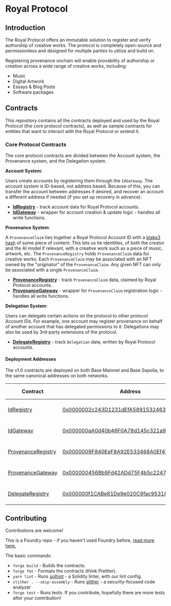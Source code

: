 # Royal Protocol

## Introduction

The Royal Protocol offers an immutable solution to register and verify authorship of creative works.
The protocol is completely open-source and permissionless and designed for multiple parties to utilize and build on.

Registering provenance onchain will enable provability of authorship or creation across a wide range of creative works, including:

- Music
- Digital Artwork
- Essays & Blog Posts
- Software packages

## Contracts

This repository contains all the contracts deployed and used by the Royal Protocol (the core protocol contracts), as well as sample contracts for entities that want to interact with the Royal Protocol or extend it.

### Core Protocol Contracts

The core protocol contracts are divided between the Account system, the Provenance system, and the Delegation system.

**Account System**:

Users create accounts by registering them through the `IdGateway`.
The account system is ID-based, not address based.
Because of this, you can transfer the account between addresses if desired, and recover an account a different address if needed (if you set up recovery in advance).

- **[IdRegistry](./src/IdRegistry.sol)** - track account data for Royal Protocol accounts.
- **[IdGateway](./src/IdGateway.sol)** - wrapper for account creation & update logic - handles all write functions.

**Provenance System**:

A `ProvenanceClaim` ties together a Royal Protocol Account ID with a [blake3 hash](<https://en.wikipedia.org/wiki/BLAKE_(hash_function)#BLAKE3>) of some piece of content.
This lets us tie identities, of both the creator and the AI model if relevant, with a creative work such as a piece of music, artwork, etc.
The `ProvenanceRegistry` holds `ProvenanceClaim` data for creative works.
Each `ProvenanceClaim` may be associated with an NFT owned by the "originator" of the `ProvenanceClaim`.
Any given NFT can only be associated with a single `ProvenanceClaim`.

- **[ProvenanceRegistry](./src/ProvenanceRegistry.sol)** - track `ProvenanceClaim` data, claimed by Royal Protocol accounts.
- **[ProvenanceGateway](./src/ProvenanceGateway.sol)** - wrapper for `ProvenanceClaim` registration logic - handles all write functions.

**Delegation System**:

Users can delegate certain actions on the protocol to other protocol Account IDs. For example, one account may register provenance on behalf of another account that has delegated permissions to it. Delegations may also be used by 3rd-party extensions of the protocol.

- **[DelegateRegistry](./src/delegation/DelegateRegistry.sol)** - track `Delegation` data, written by Royal Protocol accounts.

#### Deployment Addresses

The v1.0 contracts are deployed on both Base Mainnet and Base Sepolia, to the same canonical addresses on both networks.

| Contract                                                  | Address                                                                                                               | On testnet                                                                                                |
| --------------------------------------------------------- | --------------------------------------------------------------------------------------------------------------------- | --------------------------------------------------------------------------------------------------------- |
| [IdRegistry](./src/IdRegistry.sol)                        | [0x0000002c243D1231dEfA58915324630AB5dBd4f4](https://basescan.org/address/0x0000002c243D1231dEfA58915324630AB5dBd4f4) | [Testnet block explorer](https://sepolia.basescan.org/address/0x0000002c243D1231dEfA58915324630AB5dBd4f4) |
| [IdGateway](./src/IdGateway.sol)                          | [0x000000aA0d40b46F0A78d145c321a9DcfD154Ba7](https://basescan.org/address/0x000000aA0d40b46F0A78d145c321a9DcfD154Ba7) | [Testnet block explorer](https://sepolia.basescan.org/address/0x000000aA0d40b46F0A78d145c321a9DcfD154Ba7) |
| [ProvenanceRegistry](./src/ProvenanceRegistry.sol)        | [0x0000009F840EeF8A92E533468A0Ef45a1987Da66](https://basescan.org/address/0x0000009F840EeF8A92E533468A0Ef45a1987Da66) | [Testnet block explorer](https://sepolia.basescan.org/address/0x0000009F840EeF8A92E533468A0Ef45a1987Da66) |
| [ProvenanceGateway](./src/ProvenanceGateway.sol)          | [0x000000456Bb9Fd42ADd75F4b5c2247f47D45a0A2](https://basescan.org/address/0x000000456Bb9Fd42ADd75F4b5c2247f47D45a0A2) | [Testnet block explorer](https://sepolia.basescan.org/address/0x000000456Bb9Fd42ADd75F4b5c2247f47D45a0A2) |
| [DelegateRegistry](./src/delegation/DelegateRegistry.sol) | [0x000000f1CABe81De9e020C9fac95318b14B80F14](https://basescan.org/address/0x000000f1CABe81De9e020C9fac95318b14B80F14) | [Testnet block explorer](https://sepolia.basescan.org/address/0x000000f1CABe81De9e020C9fac95318b14B80F14) |

## Contributing

Contributions are welcome!

This is a Foundry repo - if you haven't used Foundry before, [read more here.](https://book.getfoundry.sh/)

The basic commands:

- `forge build` - Builds the contracts.
- `forge fmt` - Formats the contracts (think Prettier).
- `yarn lint` - Runs [solhint](https://github.com/protofire/solhint) - a Solidity linter, with our lint config.
- `slither . --skip-assembly` - Runs [slither](https://github.com/crytic/slither) - a security-focused code analyzer
- `forge test` - Runs tests. If you contribute, hopefully there are more tests after your contribution!
